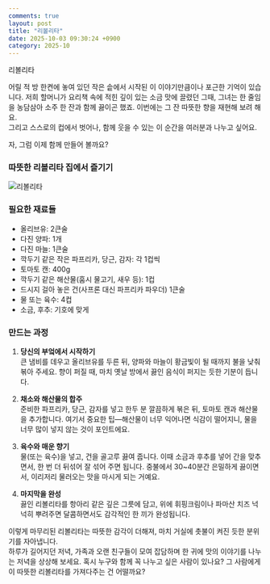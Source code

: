 ```yaml
---
comments: true
layout: post
title: "리볼리타"
date: 2025-10-03 09:30:24 +0900
category: 2025-10
---
```


리볼리타  

어릴 적 방 한켠에 놓여 있던 작은 솥에서 시작된 이 이야기만큼이나 포근한 기억이 있습니다. 저희 할머니가 요리책 속에 적힌 깊이 있는 소금 맛에 끌렸던 그때, 그녀는 한 줄임을 농담삼아 소주 한 잔과 함께 끓이곤 했죠. 이번에는 그 잔 따뜻한 향을 재현해 보려 해요.  
그리고 스스로의 컵에서 벗어나, 함께 웃을 수 있는 이 순간을 여러분과 나누고 싶어요.  

자, 그럼 이제 함께 만들어 볼까요?  

### 따뜻한 리볼리타 집에서 즐기기  
![리볼리타](https://www.themealdb.com/images/media/meals/xrrwpx1487347049.jpg)  

### 필요한 재료들  
- 올리브유: 2큰술  
- 다진 양파: 1개  
- 다진 마늘: 1큰술  
- 깍두기 같은 작은 파프리카, 당근, 감자: 각 1컵씩  
- 토마토 캔: 400g  
- 깍두기 같은 해산물(훔시 물고기, 새우 등): 1컵  
- 드시지 걸아 놓은 건(사프론 대신 파프리카 파우더) 1큰술  
- 물 또는 육수: 4컵  
- 소금, 후추: 기호에 맞게  

### 만드는 과정  
1. **당신의 부엌에서 시작하기**  
   큰 냄비를 데우고 올리브유를 두른 뒤, 양파와 마늘이 황금빛이 될 때까지 불을 낮춰 볶아 주세요. 향이 퍼질 때, 마치 옛날 방에서 끓인 음식이 퍼지는 듯한 기분이 듭니다.  

2. **채소와 해산물의 합주**  
   준비한 파프리카, 당근, 감자를 넣고 한두 분 깔끔하게 볶은 뒤, 토마토 캔과 해산물을 추가합니다. 여기서 중요한 팁—해산물이 너무 익어나면 식감이 떨어지니, 물을 너무 많이 넣지 않는 것이 포인트에요.  

3. **육수와 매운 향기**  
   물(또는 육수)을 넣고, 건을 골고루 끓여 줍니다. 이때 소금과 후추를 넣어 간을 맞추면서, 한 번 더 뒤섞어 잘 섞어 주면 됩니다. 중불에서 30~40분간 은밀하게 끓이면서, 이리저리 물러오는 맛을 마시게 되는 거예요.  

4. **마지막을 완성**  
   끓인 리볼리타를 항아리 같은 깊은 그릇에 담고, 위에 휘핑크림이나 파마산 치즈 넉넉히 뿌려주면 달콤하면서도 감각적인 한 끼가 완성됩니다.  

이렇게 마무리된 리볼리타는 따뜻한 감각이 더해져, 마치 거실에 촛불이 켜진 듯한 분위기를 자아냅니다.  
하루가 길어지던 저녁, 가족과 오랜 친구들이 모여 잡담하며 한 귀에 맛의 이야기를 나누는 저녁을 상상해 보세요. 혹시 누구와 함께 꼭 나누고 싶은 사람이 있나요? 그 사람에게 이 따뜻한 리볼리타를 가져다주는 건 어떨까요?